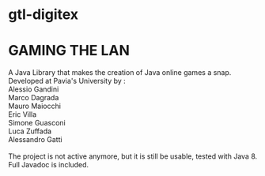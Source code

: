# gtl-digitex
<H1> GAMING THE LAN </H1>
A Java Library that makes the creation of Java online games a snap.
<br>
Developed at Pavia's University by :
<br>
Alessio Gandini<br>
Marco Dagrada<br>
Mauro Maiocchi<br>
Eric Villa<br>
Simone Guasconi<br>
Luca Zuffada<br>
Alessandro Gatti<br>
<br>
The project is not active anymore, but it is still be usable, tested with Java 8.<br>
Full Javadoc is included.<br>

